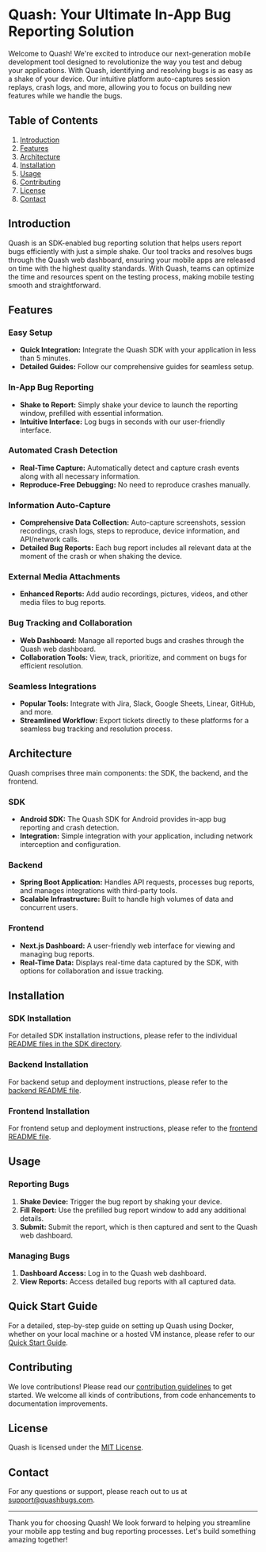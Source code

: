 
<Meta title="Quash README" />

# Quash: Your Ultimate In-App Bug Reporting Solution

Welcome to Quash! We're excited to introduce our next-generation mobile development tool designed to revolutionize the way you test and debug your applications. With Quash, identifying and resolving bugs is as easy as a shake of your device. Our intuitive platform auto-captures session replays, crash logs, and more, allowing you to focus on building new features while we handle the bugs.

## Table of Contents
1. [Introduction](#introduction)
2. [Features](#features)
3. [Architecture](#architecture)
4. [Installation](#installation)
5. [Usage](#usage)
6. [Contributing](#contributing)
7. [License](#license)
8. [Contact](#contact)

## Introduction

Quash is an SDK-enabled bug reporting solution that helps users report bugs efficiently with just a simple shake. Our tool tracks and resolves bugs through the Quash web dashboard, ensuring your mobile apps are released on time with the highest quality standards. With Quash, teams can optimize the time and resources spent on the testing process, making mobile testing smooth and straightforward.

## Features

### Easy Setup
- **Quick Integration:** Integrate the Quash SDK with your application in less than 5 minutes.
- **Detailed Guides:** Follow our comprehensive guides for seamless setup.

### In-App Bug Reporting
- **Shake to Report:** Simply shake your device to launch the reporting window, prefilled with essential information.
- **Intuitive Interface:** Log bugs in seconds with our user-friendly interface.

### Automated Crash Detection
- **Real-Time Capture:** Automatically detect and capture crash events along with all necessary information.
- **Reproduce-Free Debugging:** No need to reproduce crashes manually.

### Information Auto-Capture
- **Comprehensive Data Collection:** Auto-capture screenshots, session recordings, crash logs, steps to reproduce, device information, and API/network calls.
- **Detailed Bug Reports:** Each bug report includes all relevant data at the moment of the crash or when shaking the device.

### External Media Attachments
- **Enhanced Reports:** Add audio recordings, pictures, videos, and other media files to bug reports.

### Bug Tracking and Collaboration
- **Web Dashboard:** Manage all reported bugs and crashes through the Quash web dashboard.
- **Collaboration Tools:** View, track, prioritize, and comment on bugs for efficient resolution.

### Seamless Integrations
- **Popular Tools:** Integrate with Jira, Slack, Google Sheets, Linear, GitHub, and more.
- **Streamlined Workflow:** Export tickets directly to these platforms for a seamless bug tracking and resolution process.

## Architecture

Quash comprises three main components: the SDK, the backend, and the frontend.

### SDK
- **Android SDK:** The Quash SDK for Android provides in-app bug reporting and crash detection.
- **Integration:** Simple integration with your application, including network interception and configuration.

### Backend
- **Spring Boot Application:** Handles API requests, processes bug reports, and manages integrations with third-party tools.
- **Scalable Infrastructure:** Built to handle high volumes of data and concurrent users.

### Frontend
- **Next.js Dashboard:** A user-friendly web interface for viewing and managing bug reports.
- **Real-Time Data:** Displays real-time data captured by the SDK, with options for collaboration and issue tracking.

## Installation

### SDK Installation
For detailed SDK installation instructions, please refer to the individual [README files in the SDK directory](./android/README.md).

### Backend Installation
For backend setup and deployment instructions, please refer to the [backend README file](./backend/README.md).

### Frontend Installation
For frontend setup and deployment instructions, please refer to the [frontend README file](./frontend/README.md).

## Usage

### Reporting Bugs
1. **Shake Device:** Trigger the bug report by shaking your device.
2. **Fill Report:** Use the prefilled bug report window to add any additional details.
3. **Submit:** Submit the report, which is then captured and sent to the Quash web dashboard.

### Managing Bugs
1. **Dashboard Access:** Log in to the Quash web dashboard.
2. **View Reports:** Access detailed bug reports with all captured data.

## Quick Start Guide

For a detailed, step-by-step guide on setting up Quash using Docker, whether on your local machine or a hosted VM instance, please refer to our [Quick Start Guide](./Test.md).

## Contributing

We love contributions! Please read our [contribution guidelines](./CONTRIBUTING.md) to get started. We welcome all kinds of contributions, from code enhancements to documentation improvements.

## License

Quash is licensed under the [MIT License](./LICENSE).


## Contact

For any questions or support, please reach out to us at [support@quashbugs.com](mailto:support@quashbugs.com).

---

Thank you for choosing Quash! We look forward to helping you streamline your mobile app testing and bug reporting processes. Let's build something amazing together!
